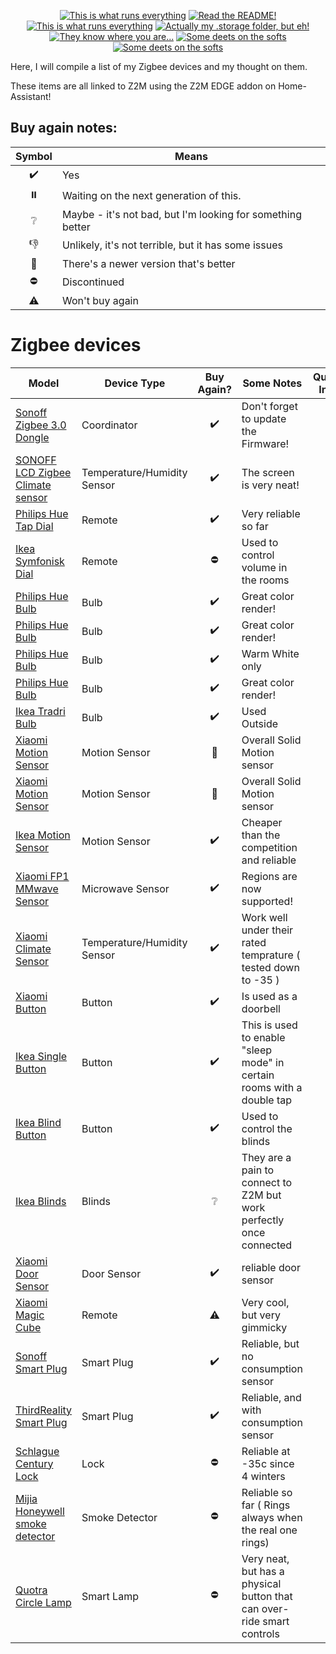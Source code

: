 <p align="center">
<a href="/documentation/hardware.md"><img src="https://img.shields.io/badge/Hardware%20Specifications-purple" alt="This is what runs everything"></a> <a href="/node-red/"><img src="https://img.shields.io/badge/Nodered%20Flows-red" alt="Read the README!"></a> 
<a href="/documentation/zigbee.md"><img src="https://img.shields.io/badge/Zigbee%20Devices-green" alt="This is what runs everything"></a>  <a href="/.storage/"><img src="https://img.shields.io/badge/Lovelace%20Interfaces-orange" alt="Actually my .storage folder, but eh!"></a>
<a href="/documentation/indoor_localization.md"><img src="https://img.shields.io/badge/Indoor%20Localization-blue" alt="They know where you are..."></a> 
<a href="/documentation/software.md"><img src="https://img.shields.io/badge/Software%20Usage-cyan" alt="Some deets on the softs"></a> <a href="/documentation/wifi.md"><img src="https://img.shields.io/badge/Networking-violet" alt="Some deets on the softs"></a> <br></p></p>

Here, I will compile a list of my Zigbee devices and my thought on them.

These items are all linked to Z2M using the Z2M EDGE addon on Home-Assistant!

## Buy again notes:

| Symbol | Means |
| :---: | --- |
| :heavy_check_mark: | Yes |
| :pause_button: | Waiting on the next generation of this. |
| :grey_question: | Maybe - it's not bad, but I'm looking for something better |
| :thumbsdown: | Unlikely, it's not terrible, but it has some issues |
| :small_red_triangle: | There's a newer version that's better |
| :no_entry: | Discontinued |
| :warning: | Won't buy again |

# Zigbee devices

| Model | Device Type | Buy Again? | Some Notes |  Quantity In Use     |
| ----- | ----------- | :--------: | ---------- | :---: |
|[Sonoff Zigbee 3.0 Dongle](https://sonoff.tech/product/gateway-and-sensors/sonoff-zigbee-3-0-usb-dongle-plus-p/) | Coordinator | :heavy_check_mark: | Don't forget to update the Firmware!| 1|
|[SONOFF LCD Zigbee Climate sensor](https://www.amazon.ca/SONOFF-Temperature-SNZB-02D-Monitoring-Automation/dp/B0C27TLFV1/) | Temperature/Humidity Sensor  | :heavy_check_mark: | The screen is very neat!| 3|
|[Philips Hue Tap Dial](https://www.amazon.ca/dp/B0B6LDPZ5M)| Remote | :heavy_check_mark: | Very reliable so far | 1 |
|[Ikea Symfonisk Dial](https://www.zigbee2mqtt.io/devices/E1744.html#ikea-e1744)| Remote | :no_entry: | Used to control volume in the rooms | 10 |
|[Philips Hue Bulb](https://www.zigbee2mqtt.io/devices/9290012573A.html#philips-9290012573a)| Bulb | :heavy_check_mark: | Great color render! | 8 |
|[Philips Hue Bulb](https://www.zigbee2mqtt.io/devices/9290022166.html#philips-9290022166)| Bulb | :heavy_check_mark: | Great color render! | 12 |
|[Philips Hue Bulb](https://www.zigbee2mqtt.io/devices/9290023351.html#philips-9290023351)| Bulb | :heavy_check_mark: | Warm White only | 2 |
|[Philips Hue Bulb](https://www.zigbee2mqtt.io/devices/9290024717.html#philips-9290024717)| Bulb | :heavy_check_mark: | Great color render! | 1 |
|[Ikea Tradri Bulb](https://www.zigbee2mqtt.io/devices/LED1924G9.html#ikea-led1924g9)| Bulb | :heavy_check_mark: | Used Outside | 13 |
|[Xiaomi Motion Sensor](https://www.zigbee2mqtt.io/devices/RTCGQ11LM.html#xiaomi-rtcgq11lm)| Motion Sensor | :small_red_triangle: | Overall Solid Motion sensor | 5 |
|[Xiaomi Motion Sensor](https://www.zigbee2mqtt.io/devices/RTCGQ01LM.html#xiaomi-rtcgq01lm)| Motion Sensor | :small_red_triangle: | Overall Solid Motion sensor | 10 |
|[Ikea Motion Sensor](https://www.zigbee2mqtt.io/devices/E1525_E1745.html#ikea-e1525%252Fe1745)| Motion Sensor | :heavy_check_mark: | Cheaper than the competition and reliable | 1|
|[Xiaomi FP1 MMwave Sensor](https://www.zigbee2mqtt.io/devices/RTCZCGQ11LM.html#xiaomi-rtczcgq11lm)| Microwave Sensor | :heavy_check_mark: | Regions are now supported! | 1 |
|[Xiaomi Climate Sensor](https://www.zigbee2mqtt.io/devices/WSDCGQ11LM.html#xiaomi-wsdcgq11lm)| Temperature/Humidity Sensor | :heavy_check_mark: | Work well under their rated temprature ( tested down to -35 ) | 5 |
|[Xiaomi Button](https://www.zigbee2mqtt.io/devices/WXKG01LM.html#xiaomi-wxkg01lm)| Button | :heavy_check_mark: | Is used as a doorbell | 1 |
|[Ikea Single Button](https://www.zigbee2mqtt.io/devices/E1812.html#ikea-e1812)| Button | :heavy_check_mark: | This is used to enable "sleep mode" in certain rooms with a double tap | 2 |
|[Ikea Blind Button](https://www.zigbee2mqtt.io/devices/E1766.html#ikea-e1766)| Button | :heavy_check_mark: | Used to control the blinds | 2 |
|[Ikea Blinds](https://www.zigbee2mqtt.io/devices/E1757.html#ikea-e1757)| Blinds | :grey_question: | They are a pain to connect to Z2M but work perfectly once connected | 4 |
|[Xiaomi Door Sensor](https://www.zigbee2mqtt.io/devices/MCCGQ11LM.html#xiaomi-mccgq11lm)| Door Sensor | :heavy_check_mark: | reliable door sensor | 6 |
|[Xiaomi Magic Cube](https://www.zigbee2mqtt.io/devices/MFKZQ01LM.html#xiaomi-mfkzq01lm)| Remote | :warning: | Very cool, but very gimmicky | 1 |
|[Sonoff Smart Plug](https://www.zigbee2mqtt.io/devices/S31ZB.html#sonoff-s31zb)| Smart Plug | :heavy_check_mark: | Reliable, but no consumption sensor | 15 |
|[ThirdReality Smart Plug](https://www.zigbee2mqtt.io/devices/S31ZB.html#sonoff-s31zb)| Smart Plug | :heavy_check_mark: | Reliable, and with consumption sensor | 4 |
|[Schlague Century Lock](https://www.zigbee2mqtt.io/devices/BE468.html#schlage-be468)| Lock | :no_entry: | Reliable at -35c since 4 winters | 1 |
|[Mijia Honeywell smoke detector](https://www.zigbee2mqtt.io/devices/JTYJ-GD-01LM_BW.html#xiaomi-jtyj-gd-01lm%252Fbw)| Smoke Detector | :no_entry: | Reliable so far ( Rings always when the real one rings) | 1 |
|[Quotra Circle Lamp](https://www.zigbee2mqtt.io/devices/QV-RGBCCT.html#quotra-vision-qv-rgbcct)| Smart Lamp | :no_entry: | Very neat, but has a physical button that can over-ride smart controls | 2 |